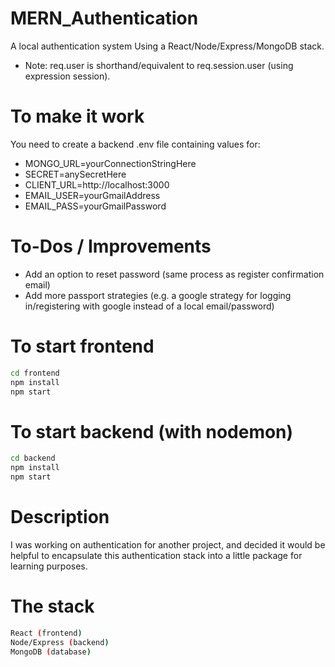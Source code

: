 # MERN_Authentication
A local authentication system Using a React/Node/Express/MongoDB stack.
* Note: req.user is shorthand/equivalent to req.session.user (using expression session).

# To make it work
You need to create a backend .env file containing values for:
* MONGO_URL=yourConnectionStringHere
* SECRET=anySecretHere
* CLIENT_URL=http://localhost:3000
* EMAIL_USER=yourGmailAddress
* EMAIL_PASS=yourGmailPassword

# To-Dos / Improvements
- Add an option to reset password (same process as register confirmation email)
- Add more passport strategies (e.g. a google strategy for logging in/registering with google instead of a local email/password)

# To start frontend
```bash
cd frontend
npm install
npm start
```

# To start backend (with nodemon)
```bash
cd backend
npm install
npm start
```

# Description

I was working on authentication for another project, and decided it would be helpful to encapsulate this authentication stack into a little package for learning purposes.


# The stack
```bash
React (frontend)
Node/Express (backend)
MongoDB (database)
```
